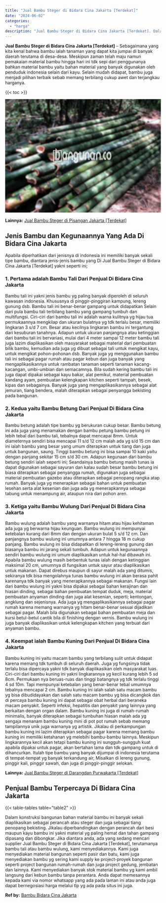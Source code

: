 ```yaml
---
title: "Jual Bambu Steger di Bidara Cina Jakarta [Terdekat]"
date: "2024-06-02"
categories: 
  - "harga"
description: "Jual Bambu Steger di Bidara Cina Jakarta [Terdekat]. Dalam konstruksi bangunan bahan material bambu ini banyak sekali diaplikasikan sebagai perancah atau ste..."
---
```


**Jual Bambu Steger di Bidara Cina Jakarta \[Terdekat\]** – Sebagaimana yang kita kenal bahwa bambu ialah tanaman yang dapat kita jumpai di banyak daerah terutama di desa-desa. Meskipun zaman telah maju namun pemakaian material bambu hingga hari ini tdk sepi dari penggunanya bahkan material bambu yaitu bahan material yang banyak digunakan oleh penduduk indonesia selain dari kayu. Selain mudah didapat, bambu juga menjadi pilihan terbaik sebab memang terbilang cukup awet dan terjangkau harganya.

{{< toc >}}

![Jual Bambu Steger di Bidara Cina Jakarta [Terdekat]](/images/jual-bambu-tali-39.png)

**Lainnya:** [Jual Bambu Steger di Pisangan Jakarta \[Terdekat\]](https://bambu.bangunan.co/jual-bambu-steger-di-pisangan-jakarta-terdekat/)

## Jenis Bambu dan Kegunaannya Yang Ada Di Bidara Cina Jakarta

Apabila diperhatikan dari jenisnya di indonesia ini memiliki banyak sekali tipe bambu, diantara jenis-jenis bambu yang Di Jual Bambu Steger di Bidara Cina Jakarta \[Terdekat\] yakni seperti ini;

### 1\. Pertama adalah Bambu Tali Dari Penjual Di Bidara Cina Jakarta

Bambu tali ini yakni jenis bambu yg paling banyak diperoleh di seluruh kawasan indonesia. Khususnya di pinggir-pinggiran kampung, lereng gunung dsb. Bambu tali ini benar-benar gampang untuk didapatkan Selain dari pula bambu tali terbilang bambu yang gampang tumbuh dan multifungsi. Ciri-ciri dari bambu tali ini adalah warna kulitnya yg hijau tua permukaannya mengkilap dan ukuran bulatnya yg tdk terlalu besar, memiliki lingkaran 3 s/d 7 cm. Besar atau kecilnya lingkaran bambu ini tergantung dari kesuburan tanahnya. Adapun untuk ukuran panjangnya atau ketinggian dari bambu tali ini bervariasi, mulai dari 4 meter sampai 12 meter bambu tali juga lazim diaplikasikan oleh masyarakat sebagai material dari pembuatan bilik bambu, kemudian ada juga yg dibuat sebagai tali untuk mengikat kayu, untuk mengikat pohon-pohonan dsb. Banyak juga yg menggunakan bambu tali ini sebagai pagar rumah atau pagar kebun dan juga banyak yang mengaplikasikannya untuk rambatan tanaman seperti tanaman kacang-kacangan, umbi-umbian dan semacamnya. Bila sudah kering bambu tali ini juga dapat dipakai sebagai kayu bakar, alat pemikul, material pembuatan kandang ayam, pembuatan kelengkapan kitchen seperti tampah, besek, kipas dan sebagainya. Banyak juga yang mengaplikasikannya sebagai alat jemuran, tiang bendera, malah diterapkan sebagai penyangga bekisting pada bangunan.

### 2\. Kedua yaitu Bambu Betung Dari Penjual Di Bidara Cina Jakarta

Bambu betung adalah tipe bambu yg berukuran cukup besar. Bambu betung ini ada juga yang menamakan dengan bambu petung bambu petung ini lebih tebal dari bambu tali, tebalnya dapat mencapai 8mm. Untuk diameternya sendiri bisa mencapai 11 s/d 12 cm malah ada yg s/d 15 cm dan ini ialah bambu yang besar yang umum diterapkan untuk tiang dan juga untuk bangunan, saung. Tinggi bambu betung ini bisa sampai 10 kaki yaitu dengan panjang sekitar 15 cm s/d 30 cm. Adapun kegunaan dari bambu betung sendiri ialah seperti ini; Seandainya bambu betung masih tunas ia dapat digunakan sebagai sayuran dan kalau sudah besar bambu betung ini biasa diterapkan sebagai penyangga rumah, digunakan juga sebagai material pembuatan gazebo atau diterapkan sebagai penopang rangka atap rumah. Banyak juga yg menerapkan sebagai bahan untuk pembuatan lesehan serta alat kesenian dan juga ada yg menerapkannya sebagai tabung untuk menampung air, ataupun nira dari pohon aren.

### 3\. Ketiga yaitu Bambu Wulung Dari Penjual Di Bidara Cina Jakarta

Bambu wulung adalah bambu yang warnanya hitam atau hijau kehitaman ada juga yg berwarna hijau keunguan. Bambu wulung ini mempunyai ketebalan kurang dari 8mm dan dengan ukuran bulat 5 s/d 12 cm. Dan panjangnya bambu wulung ini umumnya antara 7 hingga 18 m cukup panjang. Bambu wulung ini bisa didapatkan di lereng-lereng gunung dan biasanya bambu ini jarang sekali tumbuh. Adapun untuk kegunaannya sendiri bambu wulung ini umum diaplikasikan untuk hal-hal dibawah ini. Apabila bambu wulung masih berbentuk tunas ialah dengan ketinggian maksimal 20 cm, umumnya di fungsikan untuk sayur atau diaplikasikan untuk makanan. Dapat direbus maupun di sayur malah ada yang ditumis, sekiranya tdk bisa mengolahnya tunas bambu wulung ini akan berasa pahit karenanya tdk banyak yang menerapkannya sebagai makanan. Fungsi lain dari bambu wulung ini yakni bisa dipakai sebagai bahan kerajinan dan hiasan dinding, sebagai bahan pembuatan tempat duduk, meja, material pembuatan anyaman dinding dan juga alat kesenian, seperti; kentongan, angklung dan sejenisnya. Ada juga yg mengaplikasikannya sebagai pagar rumah karena memang warnanya yg hitam benar-benar sesuai dijadikan sebagai pagar. Malah bila digunakan sebagai bahan pembuatan meja dan kursi betul-betul cantik bila di finishing dengan vernis. Bambu wulung ini juga banyak diaplikasikan untuk kelengkapan kitchen yang terbuat dari anyaman bambu.

### 4\. Keempat ialah Bambu Kuning Dari Penjual Di Bidara Cina Jakarta

Bambu kuning ini yaitu macam bambu yang terbilang sulit untuk didapat karena memang tdk tumbuh di seluruh daerah. Juga yg fungsinya tidak terlalu bisa dipercaya yakni tdk banyak diaplikasikan oleh masyarakat luas. Ciri-ciri dari bambu kuning ini yakni lingkarannya yg kecil kurang lebih 5 sd 8cm. Permukaan nya beruas-ruas dan tinggi batangnya yg tdk terlalu tinggi 4 sd 10m. Tapi mempunyai ketebalan yang benar-benar tebal umumnya tebalnya mencapai 2 cm. Bambu kuning ini ialah salah satu macam bambu yg bisa dibudidayakan dan salah satu macam bambu yg bisa dicangkok dan di percaya bambu kuning ini dapat sebagai obat herbal dari beraneka macam penyakit. Seperti infeksi, hepatitis dan penyakit yang lainnya yang berkaitan dengan organ dalam. Bambu kuning ini juga di rumah-rumah minimalis, banyak diterapkan sebagai tumbuhan hiasan malah ada yg sengaja menanam bambu kuning mini di pot pot rumah sebab memang tampilannya unik juga warnanya yg artistik. Jikalau di perkampungan bambu kuning ini lazim diterapkan sebagai pagar karena memang bambu kuning ini memiliki ketahanan yg melebihi bambu-bambu lainnya. Meskipun lingkarannya kecil akan tetapi bambu kuning ini sungguh-sungguh kuat apabila dipakai untuk pagar, akan bertahan lama dan tdk gampang untuk di dihancurkan. Itulah tipe bambu yang banyak dijumpai di indonesia terutama di tempat-tempat yg banyak terkandung air, Misalkan di lereng gunung, pinggir kali, pinggir sawah, dan juga di pinggir-pinggir selokan.

**Lainnya:** [Jual Bambu Steger di Darangdan Purwakarta \[Terdekat\]](https://bambu.bangunan.co/jual-bambu-steger-di-darangdan-purwakarta-terdekat/)

## Penjual Bambu Terpercaya Di Bidara Cina Jakarta

{{< table-tables table="table2" >}}

Dalam konstruksi bangunan bahan material bambu ini banyak sekali diaplikasikan sebagai perancah atau steger dan juga sebagai tiang penopang bekisting. Jikalau diperbandingkan dengan perancah dari besi maupun kayu bambu ini yakni material yg paling hemat dan tahan gampang dipasang dan dibongkar. Jika diantara anda, ada yang sedang mencari supplier Jual Bambu Steger di Bidara Cina Jakarta \[Terdekat\], terutamanya bambu tali atau bambu wulung, kami menyediakannya. Kami juga menyediakan material bangunan seperti pasir dan batu, kami juga menyediakan bambu yg sering kami supply ke project-proyek bangunan seperti project bangunan rumah-rumah dan juga project gedung, jembatan dan lainnya. Kami menyediakan banyak stok material bambu yg kami ambil langsung dari kebun bambu tanpa perantara. Anda dapat memesannya kepada kami via nomor whatsapp yang ada pada laman ini atau anda juga dapat bernegosiasi harga melalui tlp yg ada pada situs ini juga.

**Ref by:** [Bambu Bidara Cina Jakarta](https://id.wikipedia.org/wiki/Bambu)
